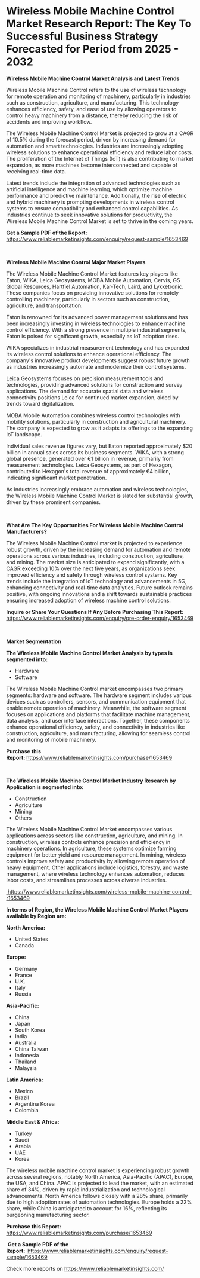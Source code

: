 <p><h1>Wireless Mobile Machine Control Market Research Report: The Key To Successful Business Strategy Forecasted for Period from 2025 - 2032</h1></p><p><strong>Wireless Mobile Machine Control Market Analysis and Latest Trends</strong></p>
<p><p>Wireless Mobile Machine Control refers to the use of wireless technology for remote operation and monitoring of machinery, particularly in industries such as construction, agriculture, and manufacturing. This technology enhances efficiency, safety, and ease of use by allowing operators to control heavy machinery from a distance, thereby reducing the risk of accidents and improving workflow.</p><p>The Wireless Mobile Machine Control Market is projected to grow at a CAGR of 10.5% during the forecast period, driven by increasing demand for automation and smart technologies. Industries are increasingly adopting wireless solutions to enhance operational efficiency and reduce labor costs. The proliferation of the Internet of Things (IoT) is also contributing to market expansion, as more machines become interconnected and capable of receiving real-time data.</p><p>Latest trends include the integration of advanced technologies such as artificial intelligence and machine learning, which optimize machine performance and predictive maintenance. Additionally, the rise of electric and hybrid machinery is prompting developments in wireless control systems to ensure compatibility and enhanced control capabilities. As industries continue to seek innovative solutions for productivity, the Wireless Mobile Machine Control Market is set to thrive in the coming years.</p></p>
<p><strong>Get a Sample PDF of the Report:&nbsp;</strong> <a href="https://www.reliablemarketinsights.com/enquiry/request-sample/1653469?utm_campaign=3289&utm_medium=2&utm_source=Github&utm_content=ia&utm_term=05032025&utm_id=wireless-mobile-machine-control">https://www.reliablemarketinsights.com/enquiry/request-sample/1653469</a></p>
<p>&nbsp;</p>
<p><strong>Wireless Mobile Machine Control Major Market Players</strong></p>
<p><p>The Wireless Mobile Machine Control Market features key players like Eaton, WIKA, Leica Geosystems, MOBA Mobile Automation, Cervis, GS Global Resources, Hartfiel Automation, Kar-Tech, Laird, and Lykketronic. These companies focus on providing innovative solutions for remotely controlling machinery, particularly in sectors such as construction, agriculture, and transportation. </p><p>Eaton is renowned for its advanced power management solutions and has been increasingly investing in wireless technologies to enhance machine control efficiency. With a strong presence in multiple industrial segments, Eaton is poised for significant growth, especially as IoT adoption rises.</p><p>WIKA specializes in industrial measurement technology and has expanded its wireless control solutions to enhance operational efficiency. The company's innovative product developments suggest robust future growth as industries increasingly automate and modernize their control systems.</p><p>Leica Geosystems focuses on precision measurement tools and technologies, providing advanced solutions for construction and survey applications. The demand for accurate spatial data and wireless connectivity positions Leica for continued market expansion, aided by trends toward digitalization.</p><p>MOBA Mobile Automation combines wireless control technologies with mobility solutions, particularly in construction and agricultural machinery. The company is expected to grow as it adapts its offerings to the expanding IoT landscape.</p><p>Individual sales revenue figures vary, but Eaton reported approximately $20 billion in annual sales across its business segments. WIKA, with a strong global presence, generated over €1 billion in revenue, primarily from measurement technologies. Leica Geosystems, as part of Hexagon, contributed to Hexagon's total revenue of approximately €4 billion, indicating significant market penetration.</p><p>As industries increasingly embrace automation and wireless technologies, the Wireless Mobile Machine Control Market is slated for substantial growth, driven by these prominent companies.</p></p>
<p>&nbsp;</p>
<p><strong>What Are The Key Opportunities For Wireless Mobile Machine Control Manufacturers?</strong></p>
<p><p>The Wireless Mobile Machine Control market is projected to experience robust growth, driven by the increasing demand for automation and remote operations across various industries, including construction, agriculture, and mining. The market size is anticipated to expand significantly, with a CAGR exceeding 10% over the next five years, as organizations seek improved efficiency and safety through wireless control systems. Key trends include the integration of IoT technology and advancements in 5G, enhancing connectivity and real-time data analytics. Future outlook remains positive, with ongoing innovations and a shift towards sustainable practices ensuring increased adoption of wireless machine control solutions.</p></p>
<p><strong>Inquire or Share Your Questions If Any Before Purchasing This Report:</strong> <a href="https://www.reliablemarketinsights.com/enquiry/pre-order-enquiry/1653469?utm_campaign=3289&utm_medium=2&utm_source=Github&utm_content=ia&utm_term=05032025&utm_id=wireless-mobile-machine-control">https://www.reliablemarketinsights.com/enquiry/pre-order-enquiry/1653469</a></p>
<p>&nbsp;</p>
<p><strong>Market Segmentation</strong></p>
<p><strong>The Wireless Mobile Machine Control Market Analysis by types is segmented into:</strong></p>
<p><ul><li>Hardware</li><li>Software</li></ul></p>
<p><p>The Wireless Mobile Machine Control market encompasses two primary segments: hardware and software. The hardware segment includes various devices such as controllers, sensors, and communication equipment that enable remote operation of machinery. Meanwhile, the software segment focuses on applications and platforms that facilitate machine management, data analysis, and user interface interactions. Together, these components enhance operational efficiency, safety, and connectivity in industries like construction, agriculture, and manufacturing, allowing for seamless control and monitoring of mobile machinery.</p></p>
<p><strong>Purchase this Report:&nbsp;</strong><a href="https://www.reliablemarketinsights.com/purchase/1653469?utm_campaign=3289&utm_medium=2&utm_source=Github&utm_content=ia&utm_term=05032025&utm_id=wireless-mobile-machine-control">https://www.reliablemarketinsights.com/purchase/1653469</a></p>
<p>&nbsp;</p>
<p><strong>The Wireless Mobile Machine Control Market Industry Research by Application is segmented into:</strong></p>
<p><ul><li>Construction</li><li>Agriculture</li><li>Mining</li><li>Others</li></ul></p>
<p><p>The Wireless Mobile Machine Control Market encompasses various applications across sectors like construction, agriculture, and mining. In construction, wireless controls enhance precision and efficiency in machinery operations. In agriculture, these systems optimize farming equipment for better yield and resource management. In mining, wireless controls improve safety and productivity by allowing remote operation of heavy equipment. Other applications include logistics, forestry, and waste management, where wireless technology enhances automation, reduces labor costs, and streamlines processes across diverse industries.</p></p>
<p><a href="https://www.reliablemarketinsights.com/wireless-mobile-machine-control-r1653469?utm_campaign=3289&utm_medium=2&utm_source=Github&utm_content=ia&utm_term=05032025&utm_id=wireless-mobile-machine-control">&nbsp;https://www.reliablemarketinsights.com/wireless-mobile-machine-control-r1653469</a></p>
<p><strong>In terms of Region, the Wireless Mobile Machine Control Market Players available by Region are:</strong></p>
<p>
    <p> <strong> North America: </strong>
        <ul>
            <li>United States</li>
            <li>Canada</li>
        </ul>
        </p> 
    <p> <strong> Europe: </strong>
        <ul>
            <li>Germany</li>
            <li>France</li>
            <li>U.K.</li>
            <li>Italy</li>
            <li>Russia</li>
        </ul>
        </p> 
    <p> <strong> Asia-Pacific: </strong>
        <ul>
            <li>China</li>
            <li>Japan</li>
            <li>South Korea</li>
            <li>India</li>
            <li>Australia</li>
            <li>China Taiwan</li>
            <li>Indonesia</li>
            <li>Thailand</li>
            <li>Malaysia</li>
        </ul>
        </p> 
    <p> <strong> Latin America: </strong>
        <ul>
            <li>Mexico</li>
            <li>Brazil</li>
            <li>Argentina Korea</li>
            <li>Colombia</li>
        </ul>
        </p> 
    <p> <strong> Middle East & Africa: </strong>
        <ul>
            <li>Turkey</li>
            <li>Saudi</li>
            <li>Arabia</li>
            <li>UAE</li>
            <li>Korea</li>
        </ul>
    </p>
    </p>
<p><p>The wireless mobile machine control market is experiencing robust growth across several regions, notably North America, Asia-Pacific (APAC), Europe, the USA, and China. APAC is projected to lead the market, with an estimated share of 34%, driven by rapid industrialization and technological advancements. North America follows closely with a 28% share, primarily due to high adoption rates of automation technologies. Europe holds a 22% share, while China is anticipated to account for 16%, reflecting its burgeoning manufacturing sector.</p></p>
<p><strong>Purchase this Report: </strong><a href="https://www.reliablemarketinsights.com/purchase/1653469?utm_campaign=3289&utm_medium=2&utm_source=Github&utm_content=ia&utm_term=05032025&utm_id=wireless-mobile-machine-control">https://www.reliablemarketinsights.com/purchase/1653469</a></p>
<p>&nbsp;<strong>Get a Sample PDF of the Report:&nbsp;&nbsp;</strong><a href="https://www.reliablemarketinsights.com/enquiry/request-sample/1653469?utm_campaign=3289&utm_medium=2&utm_source=Github&utm_content=ia&utm_term=05032025&utm_id=wireless-mobile-machine-control">https://www.reliablemarketinsights.com/enquiry/request-sample/1653469</a></p>
<p><strong></strong></p>
<p>Check more reports on <a href="https://www.reliablemarketinsights.com/?utm_campaign=3289&utm_medium=2&utm_source=Github&utm_content=ia&utm_term=05032025&utm_id=wireless-mobile-machine-control">https://www.reliablemarketinsights.com/</a></p>
